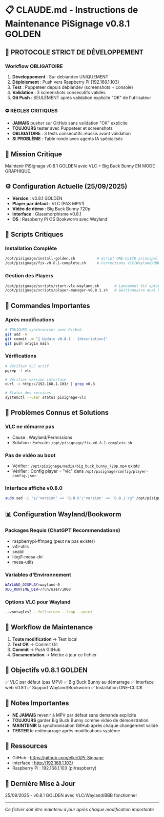# 📋 CLAUDE.md - Instructions de Maintenance PiSignage v0.8.1 GOLDEN

## 🚨 PROTOCOLE STRICT DE DÉVELOPPEMENT

### Workflow OBLIGATOIRE
1. **Développement** : Sur debiandev UNIQUEMENT
2. **Déploiement** : Push vers Raspberry Pi (192.168.1.103)
3. **Test** : Puppeteer depuis debiandev (screenshots + console)
4. **Validation** : 3 screenshots consécutifs validés
5. **Git Push** : SEULEMENT après validation explicite "OK" de l'utilisateur

### ⛔ RÈGLES CRITIQUES
- **JAMAIS** pusher sur GitHub sans validation "OK" explicite
- **TOUJOURS** tester avec Puppeteer et screenshots
- **OBLIGATOIRE** : 3 tests consécutifs réussis avant validation
- **SI PROBLÈME** : Table ronde avec agents IA spécialisés

## 🎯 Mission Critique
Maintenir PiSignage v0.8.1 GOLDEN avec VLC + Big Buck Bunny EN MODE GRAPHIQUE.

## ⚙️ Configuration Actuelle (25/09/2025)
- **Version** : v0.8.1 GOLDEN
- **Player par défaut** : VLC (PAS MPV!)
- **Vidéo de démo** : Big Buck Bunny 720p
- **Interface** : Glassmorphisme v0.8.1
- **OS** : Raspberry Pi OS Bookworm avec Wayland

## 📂 Scripts Critiques

### Installation Complète
```bash
/opt/pisignage/install-golden.sh          # Script ONE-CLICK principal
/opt/pisignage/fix-v0.8.1-complete.sh     # Corrections VLC/Wayland/BBB
```

### Gestion des Players
```bash
/opt/pisignage/scripts/start-vlc-wayland.sh       # Lancement VLC optimisé
/opt/pisignage/scripts/player-manager-v0.8.1.sh   # Gestionnaire dual VLC/MPV
```

## 🚀 Commandes Importantes

### Après modifications
```bash
# TOUJOURS synchroniser avec GitHub
git add -A
git commit -m "🔧 Update v0.8.1 - [description]"
git push origin main
```

### Vérifications
```bash
# Vérifier VLC actif
pgrep -f vlc

# Vérifier version interface
curl -s http://192.168.1.103/ | grep v0.8

# Status des services
systemctl --user status pisignage-vlc
```

## 🐛 Problèmes Connus et Solutions

### VLC ne démarre pas
- Cause : Wayland/Permissions
- Solution : Exécuter `/opt/pisignage/fix-v0.8.1-complete.sh`

### Pas de vidéo au boot
- Vérifier : `/opt/pisignage/media/big_buck_bunny_720p.mp4` existe
- Vérifier : Config player = "vlc" dans `/opt/pisignage/config/player-config.json`

### Interface affiche v0.8.0
```bash
sudo sed -i "s/'version' => '0.8.0'/'version' => '0.8.1'/g" /opt/pisignage/web/index.php
```

## 📊 Configuration Wayland/Bookworm

### Packages Requis (ChatGPT Recommendations)
- raspberrypi-ffmpeg (peut ne pas exister)
- v4l-utils
- seatd
- libgl1-mesa-dri
- mesa-utils

### Variables d'Environnement
```bash
WAYLAND_DISPLAY=wayland-0
XDG_RUNTIME_DIR=/run/user/1000
```

### Options VLC pour Wayland
```bash
--vout=gles2 --fullscreen --loop --quiet
```

## 🔄 Workflow de Maintenance

1. **Toute modification** → Test local
2. **Test OK** → Commit Git
3. **Commit** → Push GitHub
4. **Documentation** → Mettre à jour ce fichier

## 🎯 Objectifs v0.8.1 GOLDEN

✅ VLC par défaut (pas MPV)
✅ Big Buck Bunny au démarrage
✅ Interface web v0.8.1
✅ Support Wayland/Bookworm
✅ Installation ONE-CLICK

## 📝 Notes Importantes

- **NE JAMAIS** revenir à MPV par défaut sans demande explicite
- **TOUJOURS** garder Big Buck Bunny comme vidéo de démonstration
- **MAINTENIR** la synchronisation GitHub après chaque changement validé
- **TESTER** le redémarrage après modifications système

## 🔗 Ressources

- GitHub : https://github.com/elkir0/Pi-Signage
- Interface : http://192.168.1.103/
- Raspberry Pi : 192.168.1.103 (pi/raspberry)

## 📅 Dernière Mise à Jour
25/09/2025 - v0.8.1 GOLDEN avec VLC/Wayland/BBB fonctionnel

---
*Ce fichier doit être maintenu à jour après chaque modification importante*